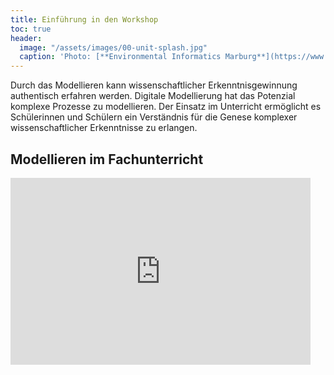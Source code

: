 ```yaml
---
title: Einführung in den Workshop
toc: true
header:
  image: "/assets/images/00-unit-splash.jpg"
  caption: 'Photo: [**Environmental Informatics Marburg**](https://www.flickr.com/environmentalinformatics-marburg/)'  
---
```


Durch das Modellieren kann wissenschaftlicher Erkenntnisgewinnung authentisch erfahren werden. Digitale Modellierung hat das Potenzial komplexe Prozesse zu modellieren. Der Einsatz im Unterricht ermöglicht es Schülerinnen und Schülern ein Verständnis für die Genese komplexer wissenschaftlicher Erkenntnisse zu erlangen.   
<!--more-->

## Modellieren im Fachunterricht 

<iframe src="https://docs.google.com/presentation/d/e/2PACX-1vRgBtG3D6h-5pykzypaAGdP8aPJ6nYmSGNrppJoXcYhdqYw1nYKeiVvxAUH5Gh1cQSoD1GiY1MrZOuD/embed?start=false&loop=false&delayms=3000" frameborder="0" width="480" height="299" allowfullscreen="true" mozallowfullscreen="true" webkitallowfullscreen="true"></iframe>







